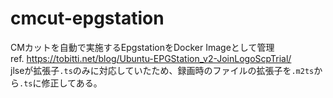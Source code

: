# cmcut-epgstation
CMカットを自動で実施するEpgstationをDocker Imageとして管理  
ref. https://tobitti.net/blog/Ubuntu-EPGStation_v2-JoinLogoScpTrial/  
jlseが拡張子`.ts`のみに対応していたため、録画時のファイルの拡張子を`.m2ts`から`.ts`に修正してある。